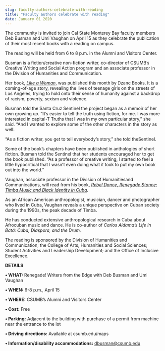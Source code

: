 ```yaml
---
slug: faculty-authors-celebrate-with-reading
title: "Faculty authors celebrate with reading"
date: January 01 2020
---
```


 
<p>
  The community is invited to join Cal State Monterey Bay faculty members Deb
  Busman and Umi Vaughan on April 15 as they celebrate the publication of their
  most recent books with a reading on campus.
</p>
<p>
  The reading will be held from 6 to 8 p.m. in the Alumni and Visitors Center.
</p>
<p>
  Busman is a fiction/creative non&#45;fiction writer, co&#45;director of
  CSUMB’s Creative Writing and Social Action program and an associate professor
  in the Division of Humanities and Communication.
</p>
<p>
  Her book,
  <em
    ><a
      href="https://www.dzancbooks.org/upcoming&#45;titles/like&#45;a&#45;woman&#45;by&#45;deb&#45;busman"
      >Like a Woman</a
    ></em
  >, was published this month by Dzanc Books. It is a coming&#45;of&#45;age
  story, revealing the lives of teenage girls on the streets of Los Angeles,
  trying to hold onto their sense of humanity against a backdrop of racism,
  poverty, sexism and violence.
</p>
<p>
  Busman told the Santa Cruz Sentinel the project began as a memoir of her own
  growing up. “It’s easier to tell the truth using fiction, for me. I was more
  interested in capital&#45;T Truths that I was in my own particular story,” she
  said. “And I wanted to explore some of the other characters in the story as
  well.
</p>
<p>
  “As a fiction writer, you get to tell everybody’s story,” she told
  theSentinel.
</p>
<p>
  Some of the book’s chapters have been published in anthologies of short
  fiction. Busman told the Sentinel that her students encouraged her to get the
  book published. “As a professor of creative writing, I started to feel a
  little hypocritical that I wasn’t even doing what it took to put my own book
  out into the world.”
</p>
<p>
  Vaughan, associate professor in the Division of Humanitiesand Communications,
  will read from his book,
  <em
    ><a href="https://www.press.umich.edu/3355867/rebel_dance_renegade_stance"
      >Rebel Dance, Renegade Stance: Timba Music and Black Identity in Cuba</a
    >.</em
  >
</p>
<p>
  As an African American anthropologist, musician, dancer and photographer who
  lived in Cuba, Vaughan reveals a unique perspective on Cuban society during
  the 1990s, the peak decade of Timba.
</p>
<p>
  He has conducted extensive anthropological research in Cuba about Afrocuban
  music and dance. He is co&#45;author of
  <em>Carlos Aldama’s Life in Batá: Cuba, Diaspora, and the Drum.</em>
</p>
<p>
  The reading is sponsored by the Division of Humanities and Communication; the
  College of Arts, Humanities and Social Sciences; Student Activities and
  Leadership Development; and the Office of Inclusive Excellence.
</p>
<p><strong>DETAILS</strong></p>
<p>
  <strong>• WHAT:</strong> Renegade! Writers from the Edge with Deb Busman and
  Umi Vaughan
</p>
<p><strong>• WHEN:</strong> 6&#45;8 p.m., April 15</p>
<p><strong>• WHERE:</strong> CSUMB’s Alumni and Visitors Center</p>
<p><strong>• Cost:</strong> Free</p>
<p>
  <strong>• Parking:</strong> Adjacent to the building with purchase of a permit
  from machine near the entrance to the lot
</p>
<p><strong>• Driving directions:</strong> Available at csumb.edu/maps</p>
<p>
  <strong>• Information/disability accommodations:</strong>
  <a
    href="&#x6d;&#x61;&#105;&#108;&#x74;&#x6f;&#58;&#100;b&#x75;&#x73;&#109;&#97;&#x6e;&#x40;&#99;&#115;u&#x6d;&#x62;&#46;&#101;&#x64;&#x75;"
    >dbusman@csumb.edu</a
  >
</p>
 
